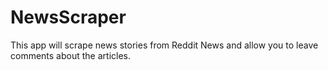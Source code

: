 # NewsScraper
This app will scrape news stories from Reddit News and allow you to leave comments about the articles.
